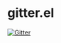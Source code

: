 # gitter.el

[![Gitter](https://badges.gitter.im/gitter-client-el/gitter.svg)](https://gitter.im/gitter-client-el/gitter?utm_source=badge&utm_medium=badge&utm_campaign=pr-badge&utm_content=badge)